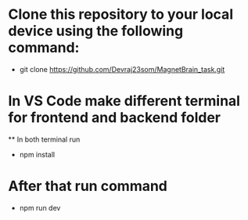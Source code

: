 # Clone this repository to your local device using the following command:
* git clone https://github.com/Devraj23som/MagnetBrain_task.git

# In VS Code make different terminal for frontend and backend folder
** In both terminal run 
* npm install
# After that run command
* npm run dev
